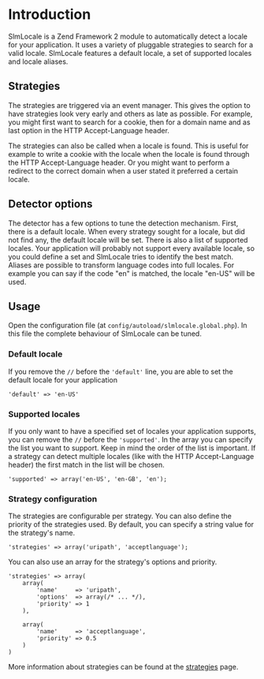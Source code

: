 Introduction
===
SlmLocale is a Zend Framework 2 module to automatically detect a locale for your application. It uses a variety of pluggable strategies to search for a valid locale. SlmLocale features a default locale, a set of supported locales and locale aliases.

Strategies
---
The strategies are triggered via an event manager. This gives the option to have strategies look very early and others as late as possible. For example, you might first want to search for a cookie, then for a domain name and as last option in the HTTP Accept-Language header.

The strategies can also be called when a locale is found. This is useful for example to write a cookie with the locale when the locale is found through the HTTP Accept-Language header. Or you might want to perform a redirect to the correct domain when a user stated it preferred a certain locale.

Detector options
---
The detector has a few options to tune the detection mechanism. First, there is a default locale. When every strategy sought for a locale, but did not find any, the default locale will be set. There is also a list of supported locales. Your application will probably not support every available locale, so you could define a set and SlmLocale tries to identify the best match. Aliases are possible to transform language codes into full locales. For example you can say if the code "en" is matched, the locale "en-US" will be used.

Usage
---
Open the configuration file (at `config/autoload/slmlocale.global.php`). In this file the complete behaviour of SlmLocale can be tuned.

### Default locale
If you remove the `//` before the `'default'` line, you are able to set the default locale for your application

    'default' => 'en-US'

### Supported locales
If you only want to have a specified set of locales your application supports, you can remove the `//` before the `'supported'`. In the array you can specify the list you want to support. Keep in mind the order of the list is important. If a strategy can detect multiple locales (like with the HTTP Accept-Language header) the first match in the list will be chosen.

    'supported' => array('en-US', 'en-GB', 'en');

### Strategy configuration
The strategies are configurable per strategy. You can also define the priority of the strategies used. By default, you can specify a string value for the strategy's name.

    'strategies' => array('uripath', 'acceptlanguage');

You can also use an array for the strategy's options and priority.

    'strategies' => array(
        array(
            'name'     => 'uripath',
            'options'  => array(/* ... */),
            'priority' => 1
        ),

        array(
            'name'     => 'acceptlanguage',
            'priority' => 0.5
        )
    )

More information about strategies can be found at the [strategies](1.Strategies.md) page.